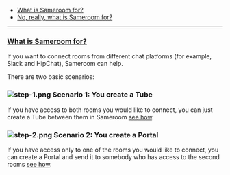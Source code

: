  - [What is Sameroom for?](/getting-started/en/faq/list#what-is-sameroom-for)
 - [No, really, what is Sameroom for?](/getting-started/en/faq/list#what-is-sameroom-for)
 
---

### <a href="#what-is-sameroom-for" name="what-is-sameroom-for">What is Sameroom for?</a>
 
If you want to connect rooms from different chat platforms (for example, Slack and HipChat), Sameroom can help.

There are two basic scenarios:

### ![step-1.png](https://in.kato.im/b8be284b81c9467fed3170d274c28de6789dd2fae1957895cd34bc20a2676d25/step-1.png) Scenario 1: You create a Tube
 
If you have access to both rooms you would like to connect, you can just create a Tube between them in Sameroom [see how](/getting-started/en/faq/list#how-to-create-a-tube).   

### ![step-2.png](https://in.kato.im/99977b264e016814f4af35ac12a7fe42f1138758cd4b9285fa8c34e628a264fd/step-2.png) Scenario 2: You create a Portal
 
If you have access only to one of the rooms you would like to connect, you can create a Portal and send it to somebody who has access to the second rooms [see how](/getting-started/en/faq/list#how-to-use-a-portal).   

